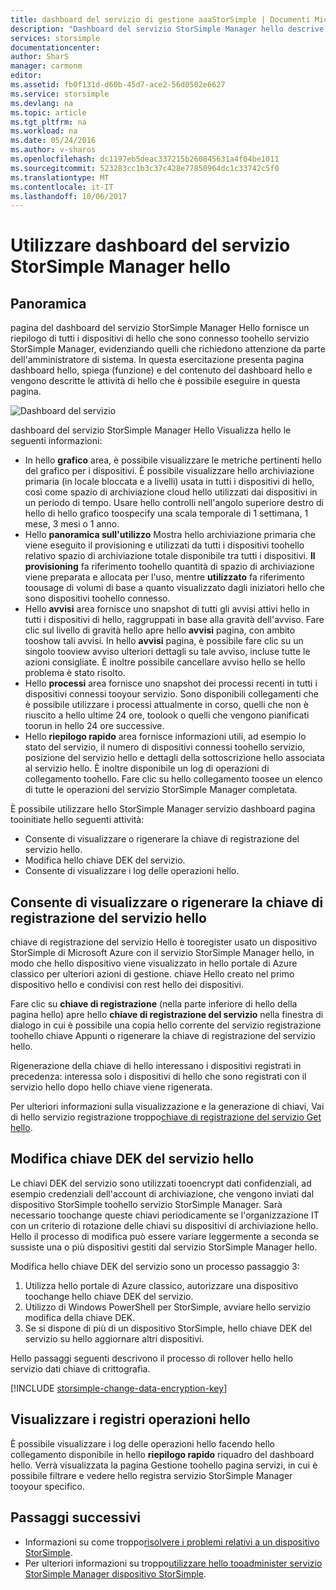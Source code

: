 ```yaml
---
title: dashboard del servizio di gestione aaaStorSimple | Documenti Microsoft
description: "Dashboard del servizio StorSimple Manager hello descrive e illustra come toouse, integrità hello toomonitor della soluzione StorSimple."
services: storsimple
documentationcenter: 
author: SharS
manager: carmonm
editor: 
ms.assetid: fb0f131d-d60b-45d7-ace2-56d0502e6627
ms.service: storsimple
ms.devlang: na
ms.topic: article
ms.tgt_pltfrm: na
ms.workload: na
ms.date: 05/24/2016
ms.author: v-sharos
ms.openlocfilehash: dc1197eb5deac337215b260845631a4f04be1011
ms.sourcegitcommit: 523283cc1b3c37c428e77850964dc1c33742c5f0
ms.translationtype: MT
ms.contentlocale: it-IT
ms.lasthandoff: 10/06/2017
---
```

# <a name="use-hello-storsimple-manager-service-dashboard"></a>Utilizzare dashboard del servizio StorSimple Manager hello
## <a name="overview"></a>Panoramica
pagina del dashboard del servizio StorSimple Manager Hello fornisce un riepilogo di tutti i dispositivi di hello che sono connesso toohello servizio StorSimple Manager, evidenziando quelli che richiedono attenzione da parte dell'amministratore di sistema. In questa esercitazione presenta pagina dashboard hello, spiega (funzione) e del contenuto del dashboard hello e vengono descritte le attività di hello che è possibile eseguire in questa pagina.

![Dashboard del servizio](./media/storsimple-service-dashboard/HCS_ServiceDashboard.png)

dashboard del servizio StorSimple Manager Hello Visualizza hello le seguenti informazioni:

* In hello **grafico** area, è possibile visualizzare le metriche pertinenti hello del grafico per i dispositivi. È possibile visualizzare hello archiviazione primaria (in locale bloccata e a livelli) usata in tutti i dispositivi di hello, così come spazio di archiviazione cloud hello utilizzati dai dispositivi in un periodo di tempo. Usare hello controlli nell'angolo superiore destro di hello di hello grafico toospecify una scala temporale di 1 settimana, 1 mese, 3 mesi o 1 anno.
* Hello **panoramica sull'utilizzo** Mostra hello archiviazione primaria che viene eseguito il provisioning e utilizzati da tutti i dispositivi toohello relativo spazio di archiviazione totale disponibile tra tutti i dispositivi. **Il provisioning** fa riferimento toohello quantità di spazio di archiviazione viene preparata e allocata per l'uso, mentre **utilizzato** fa riferimento toousage di volumi di base a quanto visualizzato dagli iniziatori hello che sono dispositivi toohello connesso.
* Hello **avvisi** area fornisce uno snapshot di tutti gli avvisi attivi hello in tutti i dispositivi di hello, raggruppati in base alla gravità dell'avviso. Fare clic sul livello di gravità hello apre hello **avvisi** pagina, con ambito tooshow tali avvisi. In hello **avvisi** pagina, è possibile fare clic su un singolo tooview avviso ulteriori dettagli su tale avviso, incluse tutte le azioni consigliate. È inoltre possibile cancellare avviso hello se hello problema è stato risolto.
* Hello **processi** area fornisce uno snapshot dei processi recenti in tutti i dispositivi connessi tooyour servizio. Sono disponibili collegamenti che è possibile utilizzare i processi attualmente in corso, quelli che non è riuscito a hello ultime 24 ore, toolook o quelli che vengono pianificati toorun in hello 24 ore successive.
* Hello **riepilogo rapido** area fornisce informazioni utili, ad esempio lo stato del servizio, il numero di dispositivi connessi toohello servizio, posizione del servizio hello e dettagli della sottoscrizione hello associata al servizio hello. È inoltre disponibile un log di operazioni di collegamento toohello. Fare clic su hello collegamento toosee un elenco di tutte le operazioni del servizio StorSimple Manager completata.

È possibile utilizzare hello StorSimple Manager servizio dashboard pagina tooinitiate hello seguenti attività:

* Consente di visualizzare o rigenerare la chiave di registrazione del servizio hello.
* Modifica hello chiave DEK del servizio.
* Consente di visualizzare i log delle operazioni hello.

## <a name="view-or-regenerate-hello-service-registration-key"></a>Consente di visualizzare o rigenerare la chiave di registrazione del servizio hello
chiave di registrazione del servizio Hello è tooregister usato un dispositivo StorSimple di Microsoft Azure con il servizio StorSimple Manager hello, in modo che hello dispositivo viene visualizzato in hello portale di Azure classico per ulteriori azioni di gestione. chiave Hello creato nel primo dispositivo hello e condivisi con rest hello dei dispositivi.

Fare clic su **chiave di registrazione** (nella parte inferiore di hello della pagina hello) apre hello **chiave di registrazione del servizio** nella finestra di dialogo in cui è possibile una copia hello corrente del servizio registrazione toohello chiave Appunti o rigenerare la chiave di registrazione del servizio hello.

Rigenerazione della chiave di hello interessano i dispositivi registrati in precedenza: interessa solo i dispositivi di hello che sono registrati con il servizio hello dopo hello chiave viene rigenerata.

Per ulteriori informazioni sulla visualizzazione e la generazione di chiavi, Vai di hello servizio registrazione troppo[chiave di registrazione del servizio Get hello](storsimple-manage-service.md#get-the-service-registration-key).

## <a name="change-hello-service-data-encryption-key"></a>Modifica chiave DEK del servizio hello
Le chiavi DEK del servizio sono utilizzati tooencrypt dati confidenziali, ad esempio credenziali dell'account di archiviazione, che vengono inviati dal dispositivo StorSimple toohello servizio StorSimple Manager. Sarà necessario toochange queste chiavi periodicamente se l'organizzazione IT con un criterio di rotazione delle chiavi su dispositivi di archiviazione hello. Hello il processo di modifica può essere variare leggermente a seconda se sussiste una o più dispositivi gestiti dal servizio StorSimple Manager hello.

Modifica hello chiave DEK del servizio sono un processo passaggio 3:

1. Utilizza hello portale di Azure classico, autorizzare una dispositivo toochange hello chiave DEK del servizio.
2. Utilizzo di Windows PowerShell per StorSimple, avviare hello servizio modifica della chiave DEK.
3. Se si dispone di più di un dispositivo StorSimple, hello chiave DEK del servizio su hello aggiornare altri dispositivi.

Hello passaggi seguenti descrivono il processo di rollover hello hello servizio dati chiave di crittografia.

[!INCLUDE [storsimple-change-data-encryption-key](../../includes/storsimple-change-data-encryption-key.md)]

## <a name="view-hello-operations-logs"></a>Visualizzare i registri operazioni hello
È possibile visualizzare i log delle operazioni hello facendo hello collegamento disponibile in hello **riepilogo rapido** riquadro del dashboard hello. Verrà visualizzata la pagina Gestione toohello pagina servizi, in cui è possibile filtrare e vedere hello registra servizio StorSimple Manager tooyour specifico.

## <a name="next-steps"></a>Passaggi successivi
* Informazioni su come troppo[risolvere i problemi relativi a un dispositivo StorSimple](storsimple-troubleshoot-operational-device.md).
* Per ulteriori informazioni su troppo[utilizzare hello tooadminister servizio StorSimple Manager dispositivo StorSimple](storsimple-manager-service-administration.md).

